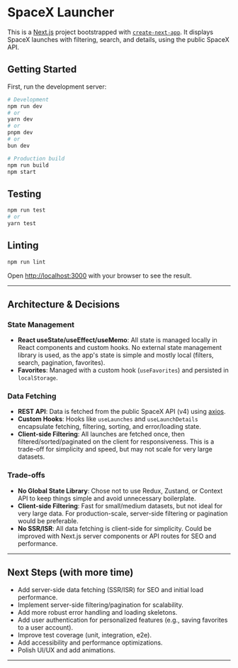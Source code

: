 # SpaceX Launcher

This is a [Next.js](https://nextjs.org) project bootstrapped with [`create-next-app`](https://nextjs.org/docs/app/api-reference/cli/create-next-app). It displays SpaceX launches with filtering, search, and details, using the public SpaceX API.

## Getting Started

First, run the development server:

```bash
# Development
npm run dev
# or
yarn dev
# or
pnpm dev
# or
bun dev
```

```bash
# Production build
npm run build
npm start
```

## Testing

```bash
npm run test
# or
yarn test
```

## Linting

```bash
npm run lint
```

Open [http://localhost:3000](http://localhost:3000) with your browser to see the result.

---

## Architecture & Decisions

### State Management

- **React useState/useEffect/useMemo**: All state is managed locally in React components and custom hooks. No external state management library is used, as the app's state is simple and mostly local (filters, search, pagination, favorites).
- **Favorites**: Managed with a custom hook (`useFavorites`) and persisted in `localStorage`.

### Data Fetching

- **REST API**: Data is fetched from the public SpaceX API (v4) using [axios](https://axios-http.com/).
- **Custom Hooks**: Hooks like `useLaunches` and `useLaunchDetails` encapsulate fetching, filtering, sorting, and error/loading state.
- **Client-side Filtering**: All launches are fetched once, then filtered/sorted/paginated on the client for responsiveness. This is a trade-off for simplicity and speed, but may not scale for very large datasets.

### Trade-offs

- **No Global State Library**: Chose not to use Redux, Zustand, or Context API to keep things simple and avoid unnecessary boilerplate.
- **Client-side Filtering**: Fast for small/medium datasets, but not ideal for very large data. For production-scale, server-side filtering or pagination would be preferable.
- **No SSR/ISR**: All data fetching is client-side for simplicity. Could be improved with Next.js server components or API routes for SEO and performance.

---

## Next Steps (with more time)

- Add server-side data fetching (SSR/ISR) for SEO and initial load performance.
- Implement server-side filtering/pagination for scalability.
- Add more robust error handling and loading skeletons.
- Add user authentication for personalized features (e.g., saving favorites to a user account).
- Improve test coverage (unit, integration, e2e).
- Add accessibility and performance optimizations.
- Polish UI/UX and add animations.

---
